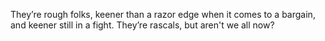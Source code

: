 They’re rough folks, keener than a razor edge when it comes to a bargain, and keener still in a fight.  They’re rascals, but aren't we all now?
